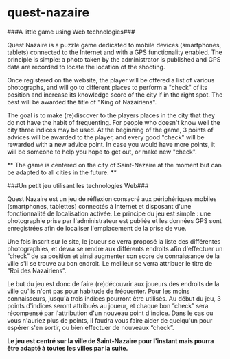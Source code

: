 quest-nazaire
=============

###A little game using Web technologies###

Quest Nazaire is a puzzle game dedicated to mobile devices (smartphones, tablets) connected to the Internet and with a GPS functionality enabled. The principle is simple: a photo taken by the administrator is published and GPS data are recorded to locate the location of the shooting.

Once registered on the website, the player will be offered a list of various photographs, and will go to different places to perform a "check" of its position and increase its knowledge score of the city if in the right spot. The best will be awarded the title of "King of Nazairiens".

The goal is to make (re)discover to the players places in the city that they do not have the habit of frequenting. For people who doesn't know well the city three indices may be used. At the beginning of the game, 3 points of advices will be awarded to the player, and every good "check" will be rewarded with a new advice point. In case you would have more points, it will be someone to help you hope to get out, or make new "check".

** The game is centered on the city of Saint-Nazaire at the moment but can be adapted to all cities in the future. **

###Un petit jeu utilisant les technologies Web###

Quest Nazaire est un jeu de réflexion consacré aux périphériques mobiles (smartphones, tablettes) connectés à Internet et disposant d'une fonctionnalité de localisation activée. Le principe du jeu est simple : une photographie prise par l'administrateur est publiée et les données GPS sont enregistrées afin de localiser l'emplacement de la prise de vue.

Une fois inscrit sur le site, le joueur se verra proposé la liste des différentes photographies, et devra se rendre aux différents endroits afin d'effectuer un “check” de sa position et ainsi augmenter son score de connaissance de la ville s'il se trouve au bon endroit. Le meilleur se verra attribuer le titre de “Roi des Nazairiens”.

Le but du jeu est donc de faire (re)découvrir aux joueurs des endroits de la ville qu'ils n'ont pas pour habitude de fréquenter. Pour les moins connaisseurs, jusqu'à trois indices pourront être utilisés. Au début du jeu, 3 points d'indices seront attribués au joueur, et chaque bon “check” sera récompensé par l'attribution d'un nouveau point d'indice. Dans le cas ou vous n'auriez plus de points, il faudra vous faire aider de quelqu'un pour espérer s'en sortir, ou bien effectuer de nouveaux “check”. 

**Le jeu est centré sur la ville de Saint-Nazaire pour l'instant mais pourra être adapté à toutes les villes par la suite.**
